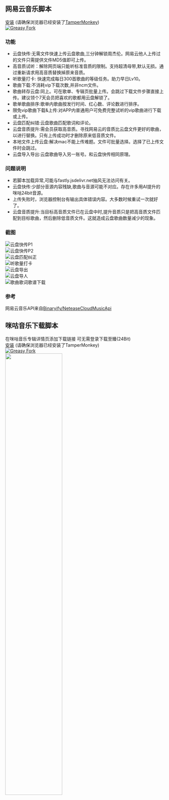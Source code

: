 ## 网易云音乐脚本
[安装](https://greasyfork.org/scripts/459633-%E7%BD%91%E6%98%93%E4%BA%91-%E4%BA%91%E7%9B%98%E6%AD%8C%E6%9B%B2%E5%BF%AB%E4%BC%A0-%E5%90%AB%E5%91%A8%E6%9D%B0%E4%BC%A6-%E4%BA%91%E7%9B%98%E5%8C%B9%E9%85%8D%E7%BA%A0%E6%AD%A3-%E5%90%AC%E6%AD%8C%E9%87%8F%E6%89%93%E5%8D%A1-%E9%9F%B3%E4%B9%90%E6%AD%8C%E8%AF%8D%E4%B9%90%E8%B0%B1%E4%B8%8B%E8%BD%BD/code/%E7%BD%91%E6%98%93%E4%BA%91:%E4%BA%91%E7%9B%98%E6%AD%8C%E6%9B%B2%E5%BF%AB%E4%BC%A0(%E5%90%AB%E5%91%A8%E6%9D%B0%E4%BC%A6)%7C%E4%BA%91%E7%9B%98%E5%8C%B9%E9%85%8D%E7%BA%A0%E6%AD%A3%7C%E5%90%AC%E6%AD%8C%E9%87%8F%E6%89%93%E5%8D%A1%7C%E9%9F%B3%E4%B9%90%E6%AD%8C%E8%AF%8D%E4%B9%90%E8%B0%B1%E4%B8%8B%E8%BD%BD.user.js) (请确保浏览器已经安装了[TamperMonkey](https://www.tampermonkey.net/))  
 [![Greasy Fork](https://img.shields.io/greasyfork/dt/459633?label=greasyfork%20installs)](https://greasyfork.org/zh-CN/scripts/459633)  
 ### 功能
- 云盘快传:无需文件快速上传云盘歌曲,三分钟解锁周杰伦。网易云他人上传过的文件只需提供文件MD5值即可上传。
- 高音质试听：解除网页端只能听标准音质的限制。支持超清母带,默认无损。通过重新请求用高音质替换掉原来音质。
- 听歌量打卡: 快速完成每日300首歌曲的等级任务。助力早日Lv10。
- 歌曲下载:不消耗vip下载次数,并非ncm文件。
- 歌曲转存云盘:同上。可在歌单、专辑页批量上传。会跳过下载文件步骤直接上传。建议领个7天会员把喜欢的歌都用云盘解锁了。
- 歌单歌曲排序:歌单内歌曲按发行时间、红心数、评论数进行排序。
- 限免vip歌曲下载&上传:对APP内普通用户可免费完整试听的vip歌曲进行下载或上传。
- 云盘匹配纠错:云盘歌曲匹配歌词和评论。
- 云盘音质提升:需会员获取高音质。寻找网易云的音质比云盘文件更好的歌曲，以进行替换。只有上传成功时才删除原来低音质文件。
- 本地文件上传云盘:解决mac不能上传难题。文件可批量选择。选择了已上传文件时会跳过。
- 云盘导入导出:云盘歌曲导入另一账号。和云盘快传相同原理。 
 ### 问题说明
- 若脚本加载异常,可能与fastly.jsdelivr.net抽风无法访问有关。
- 云盘快传:少部分音源内容残缺,歌曲与音源可能不对应。存在许多用AI提升的咪咕24bit音源。
- 上传失败时，浏览器控制台有输出具体错误内容。大多数时候重试一次就好了。
- 云盘音质提升:当目标高音质文件已在云盘中时,提升音质只是把高音质文件匹配到目标歌曲，然后删除低音质文件。这就造成云盘歌曲数量减少的现象。
 ### 截图
![云盘快传P1](https://www.helloimg.com/images/2023/06/05/omja6c.md.png)  
![云盘快传P2](https://www.helloimg.com/images/2023/06/05/omjXLr.md.png)  
![云盘匹配纠正](https://www.helloimg.com/images/2023/06/05/omjeQT.md.png)  
![听歌量打卡](https://www.helloimg.com/images/2023/06/17/otsMzP.md.png)  
![云盘导出](https://www.helloimg.com/images/2023/06/05/omjPlh.md.png)  
![云盘导人](https://www.helloimg.com/images/2023/06/05/omj3Zq.md.png)  
![歌曲歌词歌谱下载](https://www.helloimg.com/images/2023/05/10/oxMJzg.md.png)  
### 参考
网易云音乐API来自[Binaryify/NeteaseCloudMusicApi](https://github.com/Binaryify/NeteaseCloudMusicApi)  
## 咪咕音乐下载脚本
在咪咕音乐专辑详情页添加下载链接 可无需登录下载至臻(24Bit)  
[安装](https://greasyfork.org/scripts/453820-%E5%92%AA%E5%92%95%E9%9F%B3%E4%B9%90%E4%B8%8B%E8%BD%BD/code/%E5%92%AA%E5%92%95%E9%9F%B3%E4%B9%90%E4%B8%8B%E8%BD%BD.user.js) (请确保浏览器已经安装了TamperMonkey)  
 [![Greasy Fork](https://img.shields.io/greasyfork/dt/453820?label=greasyfork%20installs)](https://greasyfork.org/zh-CN/scripts/453820)    
<img src="https://raw.githubusercontent.com/Cinvin/myuserscripts/main/screenshot.png" width="60%">
